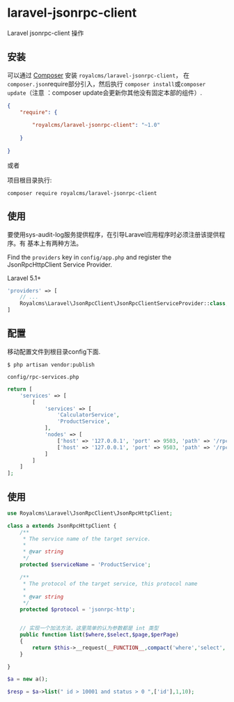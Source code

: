 # laravel-jsonrpc-client
Laravel jsonrpc-client 操作


## 安装

可以通过 [Composer](http://getcomposer.org) 安装
`royalcms/laravel-jsonrpc-client`， 在`composer.json`require部分引入，然后执行 ```composer install```或```composer update```（注意 ：composer update会更新你其他没有固定本部的组件）.

```json
{
    "require": {
       
        "royalcms/laravel-jsonrpc-client": "~1.0"
        
    }
   
}
```

或者

项目根目录执行:
```
composer require royalcms/laravel-jsonrpc-client
```


## 使用

要使用sys-audit-log服务提供程序，在引导Laravel应用程序时必须注册该提供程序。有
基本上有两种方法。

Find the `providers` key in `config/app.php` and register the JsonRpcHttpClient Service Provider.

Laravel 5.1+
```php
'providers' => [
    // ...
    Royalcms\Laravel\JsonRpcClient\JsonRpcClientServiceProvider::class,
]
```


## 配置

移动配置文件到根目录config下面.

```$ php artisan vendor:publish```

`config/rpc-services.php`

```php
return [
    'services' => [
        [
            'services' => [
                'CalculatorService',
                'ProductService',
            ],
            'nodes' => [
                ['host' => '127.0.0.1', 'port' => 9503, 'path' => '/rpc'],
                ['host' => '127.0.0.1', 'port' => 9503, 'path' => '/rpc']
            ]
        ]
    ]
];

```
## 使用
```php
use Royalcms\Laravel\JsonRpcClient\JsonRpcHttpClient;

class a extends JsonRpcHttpClient {
    /**
     * The service name of the target service.
     *
     * @var string
     */
    protected $serviceName = 'ProductService';

    /**
     * The protocol of the target service, this protocol name
     *
     * @var string
     */
    protected $protocol = 'jsonrpc-http';


    // 实现一个加法方法，这里简单的认为参数都是 int 类型
    public function list($where,$select,$page,$perPage)
    {
        return $this->__request(__FUNCTION__,compact('where','select','page','perPage'));
    }

}

$a = new a();

$resp = $a->list(" id > 10001 and status > 0 ",['id'],1,10);

```





